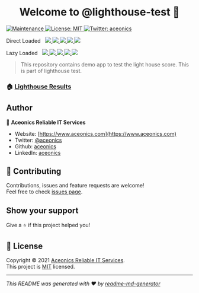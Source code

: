<h1 align="center">Welcome to @lighthouse-test 👋</h1>
<p>
  <a href="https://github.com/lighthouse-test/angular-static/graphs/commit-activity" target="_blank">
    <img alt="Maintenance" src="https://img.shields.io/badge/Maintained%3F-yes-green.svg" />
  </a>
  <a href="https://github.com/lighthouse-test/angular-static/blob/main/LICENSE" target="_blank">
    <img alt="License: MIT" src="https://img.shields.io/github/license/@lighthouse-test/angular-static" />
  </a>
  <a href="https://twitter.com/aceonics" target="_blank">
    <img alt="Twitter: aceonics" src="https://img.shields.io/twitter/follow/aceonics.svg?style=social" />
  </a>
</p>

<p>
  Direct Loaded &nbsp; 
  <a href="https://lighthouse-test.github.io/angular-static/_lighthouse/_.report.html">
    <img src="https://lighthouse-test.github.io/angular-static/_lighthouse/_.performance.svg" />
    <img src="https://lighthouse-test.github.io/angular-static/_lighthouse/_.accessibility.svg" />
    <img src="https://lighthouse-test.github.io/angular-static/_lighthouse/_.best-practices.svg" />
    <img src="https://lighthouse-test.github.io/angular-static/_lighthouse/_.seo.svg" />
    <img src="https://lighthouse-test.github.io/angular-static/_lighthouse/_.pwa.svg" />
  </a>
</p>

<p>
  Lazy Loaded &nbsp; 
  <a href="https://lighthouse-test.github.io/angular-static/_lighthouse/_lazy_.report.html">
    <img src="https://lighthouse-test.github.io/angular-static/_lighthouse/_lazy_.performance.svg" />
    <img src="https://lighthouse-test.github.io/angular-static/_lighthouse/_lazy_.accessibility.svg" />
    <img src="https://lighthouse-test.github.io/angular-static/_lighthouse/_lazy_.best-practices.svg" />
    <img src="https://lighthouse-test.github.io/angular-static/_lighthouse/_lazy_.seo.svg" />
    <img src="https://lighthouse-test.github.io/angular-static/_lighthouse/_lazy_.pwa.svg" />
  </a>
</p>

> This repository contains demo app to test the light house score. This is part of lighthouse test.

### 🏠 [Lighthouse Results](https://lighthouse-test.github.io)

## Author

👤 **Aceonics Reliable IT Services**

- Website: [https://www.aceonics.com](https://www.aceonics.com)
- Twitter: [@aceonics](https://twitter.com/aceonics)
- Github: [aceonics](https://github.com/aceonics)
- LinkedIn: [aceonics](https://linkedin.com/company/aceonics)

## 🤝 Contributing

Contributions, issues and feature requests are welcome!<br />Feel free to check [issues page](https://github.com/lighthouse-test/lighthouse.github.io/issues).

## Show your support

Give a ⭐️ if this project helped you!

## 📝 License

Copyright © 2021 [Aceonics Reliable IT Services](https://www.aceonics.com).<br />
This project is [MIT](https://github.com/lighthouse-test/angular-static/blob/master/LICENSE) licensed.

---

_This README was generated with ❤️ by [readme-md-generator](https://github.com/kefranabg/readme-md-generator)_
